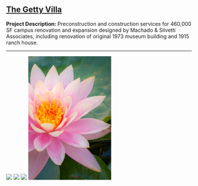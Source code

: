 ## [The Getty Villa](https://www.getty.edu/visit/villa/)

**Project Description:** Preconstruction and construction services for 460,000 SF campus renovation and expansion designed by Machado & Silvetti Associates, including renovation of original 1973 museum building and 1915 ranch house.

---

<img src="images/getty_villa_1.jpg?raw=true" width = "500"/>

<img src="images/getty_villa_2.jpg?raw=true" width = "500"/>

<img src="images/getty_villa_3.jpg?raw=true" width = "225"/>

<img src="images/getty_villa_4.jpg?raw=true" width = "225"/>





